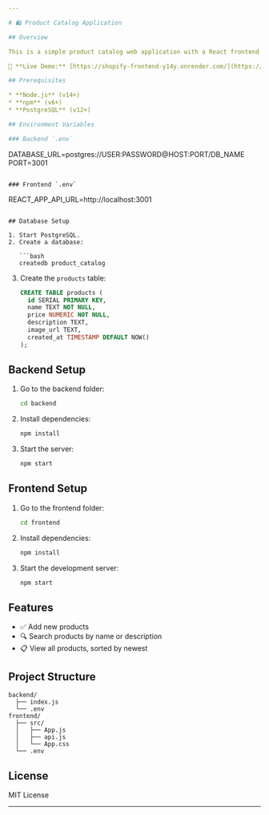```yaml
---

# 🛍️ Product Catalog Application

## Overview

This is a simple product catalog web application with a React frontend and an Express + PostgreSQL backend. You can add products, view them, and search by name or description.

🔗 **Live Demo:** [https://shopify-frontend-y14y.onrender.com/](https://shopify-frontend-y14y.onrender.com/)

## Prerequisites

* **Node.js** (v14+)
* **npm** (v6+)
* **PostgreSQL** (v12+)

## Environment Variables

### Backend `.env`

```
DATABASE_URL=postgres://USER:PASSWORD@HOST:PORT/DB_NAME
PORT=3001
```

### Frontend `.env`

```
REACT_APP_API_URL=http://localhost:3001
```

## Database Setup

1. Start PostgreSQL.
2. Create a database:

   ```bash
   createdb product_catalog
   ```
3. Create the `products` table:

   ```sql
   CREATE TABLE products (
     id SERIAL PRIMARY KEY,
     name TEXT NOT NULL,
     price NUMERIC NOT NULL,
     description TEXT,
     image_url TEXT,
     created_at TIMESTAMP DEFAULT NOW()
   );
   ```

## Backend Setup

1. Go to the backend folder:

   ```bash
   cd backend
   ```
2. Install dependencies:

   ```bash
   npm install
   ```
3. Start the server:

   ```bash
   npm start
   ```

## Frontend Setup

1. Go to the frontend folder:

   ```bash
   cd frontend
   ```
2. Install dependencies:

   ```bash
   npm install
   ```
3. Start the development server:

   ```bash
   npm start
   ```

## Features

* ✅ Add new products
* 🔍 Search products by name or description
* 📋 View all products, sorted by newest

## Project Structure

```
backend/
  ├── index.js
  └── .env
frontend/
  ├── src/
  │   ├── App.js
  │   ├── api.js
  │   └── App.css
  └── .env
```

## License

MIT License

---
```



